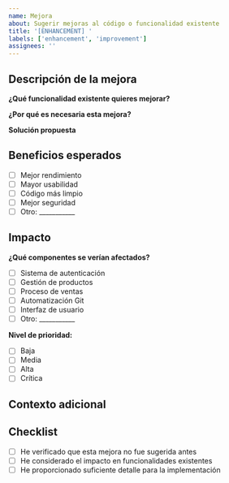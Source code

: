 ```yaml
---
name: Mejora
about: Sugerir mejoras al código o funcionalidad existente
title: '[ENHANCEMENT] '
labels: ['enhancement', 'improvement']
assignees: ''
---
```


## Descripción de la mejora

**¿Qué funcionalidad existente quieres mejorar?**
<!-- Describe qué parte del sistema quieres mejorar -->

**¿Por qué es necesaria esta mejora?**
<!-- Explica el problema actual o la oportunidad de mejora -->

**Solución propuesta**
<!-- Describe cómo crees que debería implementarse la mejora -->

## Beneficios esperados
- [ ] Mejor rendimiento
- [ ] Mayor usabilidad
- [ ] Código más limpio
- [ ] Mejor seguridad
- [ ] Otro: ___________

## Impacto
**¿Qué componentes se verían afectados?**
- [ ] Sistema de autenticación
- [ ] Gestión de productos
- [ ] Proceso de ventas
- [ ] Automatización Git
- [ ] Interfaz de usuario
- [ ] Otro: ___________

**Nivel de prioridad:**
- [ ] Baja
- [ ] Media
- [ ] Alta
- [ ] Crítica

## Contexto adicional
<!-- Mockups, ejemplos de código, referencias, etc. -->

## Checklist
- [ ] He verificado que esta mejora no fue sugerida antes
- [ ] He considerado el impacto en funcionalidades existentes
- [ ] He proporcionado suficiente detalle para la implementación
